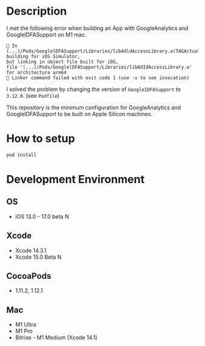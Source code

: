# Description
I met the following error when building an App with GoogleAnalytics and GoogleIDFASupport on M1 mac.
```
🔴 In (...)/Pods/GooglelDFASupport/Libraries/libAdldAccessLibrary.a(TAGActualAddAccess.o),
building for iOS Simulator, 
but linking in object file built for iOS, 
file '(...)/Pods/GooglelDFASupport/Libraries/libAdIdAccessLibrary.a' 
for architecture arm64
🔴 Linker command failed with exit code 1 (use -v to see invocation)
```

 I solved the problem by changing the version of `GoogleIDFASupport` to `3.12.0`. (see `Podfile`)

 This repository is the minimum configuration for GoogleAnalytics and GoogleIDFASupport to be built on Apple Silicon machines.


# How to setup
```sh
pod install
```

# Development Environment
## OS
* iOS 13.0 - 17.0 beta N

## Xcode
* Xcode 14.3.1
* Xcode 15.0 Beta N

## CocoaPods
* 1.11.2, 1.12.1

## Mac
* M1 Ultra
* M1 Pro
* Bitrise - M1 Medium (Xcode 14.1)
